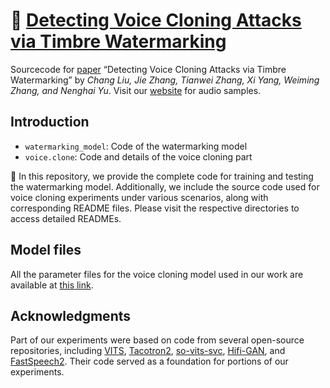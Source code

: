 # :rabbit: [Detecting Voice Cloning Attacks via Timbre Watermarking](https://github.com/TimbreWatermarking/TimbreWatermarking)

Sourcecode for [paper](https://timbrewatermarking.github.io/paper.html) “Detecting Voice Cloning Attacks via Timbre Watermarking” by _Chang Liu, Jie Zhang, Tianwei Zhang, Xi Yang, Weiming Zhang, and Nenghai Yu_.  Visit our [website](https://timbrewatermarking.github.io/samples.html) for audio samples.

## Introduction

- `watermarking_model`: Code of the watermarking model
- `voice.clone`: Code and details of the voice cloning part

:rabbit2: In this repository, we provide the complete code for training and testing the watermarking model. Additionally, we include the source code used for voice cloning experiments under various scenarios, along with corresponding README files. Please visit the respective directories to access detailed READMEs.

## Model files
All the parameter files for the voice cloning model used in our work are available at [this link](https://drive.google.com/drive/folders/1tRbEneN1VsSCZ0HPxG3DSoJdxDRZ_NUJ?usp=drive_link).


## Acknowledgments

Part of our experiments were based on code from several open-source repositories, including [VITS](https://github.com/jaywalnut310/vits), [Tacotron2](https://github.com/NVIDIA/tacotron2), [so-vits-svc](https://github.com/svc-develop-team/so-vits-svc), [Hifi-GAN](https://github.com/jik876/hifi-gan), and [FastSpeech2](https://github.com/ming024/FastSpeech2). Their code served as a foundation for portions of our experiments.



<!-- ## Citation
If you find this work useful, please consider citing our paper -->
